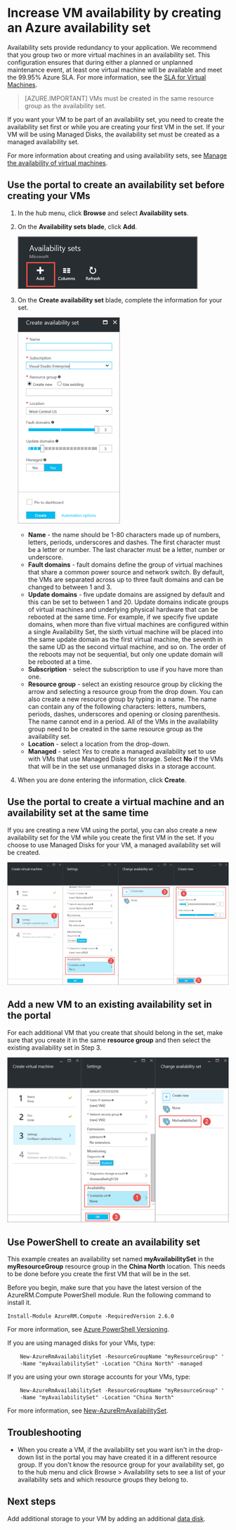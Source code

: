 <properties
    pageTitle="Create a VM availability set in Azure | Azure"
    description="Learn how to create a managed availability set or unmanaged availability set for your virtual machines using Azure PowerShell or the portal in the Resource Manager deployment model."
    keywords="availability set"
    services="virtual-machines-windows"
    documentationcenter=""
    author="cynthn"
    manager="timlt"
    editor=""
    tags="azure-resource-manager" />
<tags
    ms.assetid="a3db8659-ace8-4e78-8b8c-1e75c04c042c"
    ms.service="virtual-machines-windows"
    ms.workload="infrastructure-services"
    ms.tgt_pltfrm="vm-windows"
    ms.devlang="na"
    ms.topic="article"
    ms.date="02/06/2017"
    wacn.date=""
    ms.author="cynthn"
    ms.custom="H1Hack27Feb2017" />

# Increase VM availability by creating an Azure availability set 
Availability sets provide redundancy to your application. We recommend that you group two or more virtual machines in an availability set. This configuration ensures that during either a planned or unplanned maintenance event, at least one virtual machine will be available and meet the 99.95% Azure SLA. For more information, see the [SLA for Virtual Machines](/support/sla/virtual-machines/).

> [AZURE.IMPORTANT]
> VMs must be created in the same resource group as the availability set.
> 

If you want your VM to be part of an availability set, you need to create the availability set first or while you are creating your first VM in the set. If your VM will be using Managed Disks, the availability set must be created as a managed availability set.

For more information about creating and using availability sets, see [Manage the availability of virtual machines](/documentation/articles/virtual-machines-windows-manage-availability/).

## Use the portal to create an availability set before creating your VMs
1. In the hub menu, click **Browse** and select **Availability sets**.
2. On the **Availability sets blade**, click **Add**.
   
    ![Screenshot that shows the add button for creating a new availability set.](./media/virtual-machines-windows-create-availability-set/add-availability-set.png)
3. On the **Create availability set** blade, complete the information for your set.
   
    ![Screenshot that shows the information you need to enter to create the availability set.](./media/virtual-machines-windows-create-availability-set/create-availability-set.png)
   
    * **Name** - the name should be 1-80 characters made up of numbers, letters, periods, underscores and dashes. The first character must be a letter or number. The last character must be a letter, number or underscore.
    * **Fault domains** - fault domains define the group of virtual machines that share a common power source and network switch. By default, the VMs  are separated across up to three fault domains and can be changed to between 1 and 3.
    * **Update domains** -  five update domains are assigned by default and this can be set to between 1 and 20. Update domains indicate groups of virtual machines and underlying physical hardware that can be rebooted at the same time. For example, if we specify five update domains, when more than five virtual machines are configured within a single Availability Set, the sixth virtual machine will be placed into the same update domain as the first virtual machine, the seventh in the same UD as the second virtual machine, and so on. The order of the reboots may not be sequential, but only one update domain will be rebooted at a time.
    * **Subscription** - select the subscription to use if you have more than one.
    * **Resource group** - select an existing resource group by clicking the arrow and selecting a resource group from the drop down. You can also create a new resource group by typing in a name. The name can contain any of the following characters: letters, numbers, periods, dashes, underscores and opening or closing parenthesis. The name cannot end in a period. All of the VMs in the availability group need to be created in the same resource group as the availability set.
    * **Location** - select a location from the drop-down.
    * **Managed** - select *Yes* to create a managed availability set to use with VMs that use Managed Disks for storage. Select **No** if the VMs that will be in the set use unmanaged disks in a storage account.
   
4. When you are done entering the information, click **Create**. 

## Use the portal to create a virtual machine and an availability set at the same time
If you are creating a new VM using the portal, you can also create a new availability set for the VM while you create the first VM in the set. If you choose to use Managed Disks for your VM, a managed availability set will be created.

![Screenshot that shows the process for creating a new availability set while you create the VM.](./media/virtual-machines-windows-create-availability-set/new-vm-avail-set.png)

## Add a new VM to an existing availability set in the portal
For each additional VM that you create that should belong in the set, make sure that you create it in the same **resource group** and then select the existing availability set in Step 3. 

![Screenshot showing how to select an existing availability set to use for your VM.](./media/virtual-machines-windows-create-availability-set/add-vm-to-set.png)

## Use PowerShell to create an availability set
This example creates an availability set named **myAvailabilitySet** in the **myResourceGroup** resource group in the **China North** location. This needs to be done before you create the first VM that will be in the set.

Before you begin, make sure that you have the latest version of the AzureRM.Compute PowerShell module. Run the following command to install it.

    Install-Module AzureRM.Compute -RequiredVersion 2.6.0

For more information, see [Azure PowerShell Versioning](https://docs.microsoft.com/powershell/azureps-cmdlets-docs/#azure-powershell-versioning).

If you are using managed disks for your VMs, type:

        New-AzureRmAvailabilitySet -ResourceGroupName "myResourceGroup" '
        -Name "myAvailabilitySet" -Location "China North" -managed

If you are using your own storage accounts for your VMs, type:

        New-AzureRmAvailabilitySet -ResourceGroupName "myResourceGroup" '
        -Name "myAvailabilitySet" -Location "China North" 

For more information, see [New-AzureRmAvailabilitySet](https://docs.microsoft.com/powershell/new-azurermavailabilityset).

## Troubleshooting
* When you create a VM, if the availability set you want isn't in the drop-down list in the portal you may have created it in a different resource group. If you don't know the resource group for your availability set, go to the hub menu and click Browse > Availability sets to see a list of your availability sets and which resource groups they belong to.

## Next steps
Add additional storage to your VM by adding an additional [data disk](/documentation/articles/virtual-machines-windows-attach-disk-portal/).